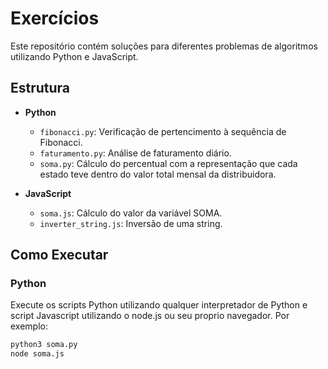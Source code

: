 # Exercícios

Este repositório contém soluções para diferentes problemas de algoritmos utilizando Python e JavaScript.

## Estrutura

- **Python**
  - `fibonacci.py`: Verificação de pertencimento à sequência de Fibonacci.
  - `faturamento.py`: Análise de faturamento diário.
  - `soma.py`: Cálculo do percentual com a representação que cada estado teve dentro do valor total mensal da distribuidora.
  
- **JavaScript**
  - `soma.js`: Cálculo do valor da variável SOMA.
  - `inverter_string.js`: Inversão de uma string.

## Como Executar

### Python
Execute os scripts Python utilizando qualquer interpretador de Python e script Javascript utilizando o node.js ou seu proprio navegador. Por exemplo:
```bash
python3 soma.py
node soma.js


